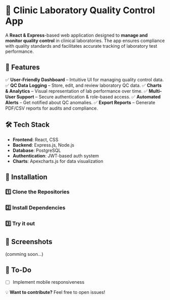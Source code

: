# 🏥 Clinic Laboratory Quality Control App

A **React & Express**-based web application designed to **manage and monitor quality control** in clinical laboratories. The app ensures compliance with quality standards and facilitates accurate tracking of laboratory test performance.

## 🌟 Features

✅ **User-Friendly Dashboard** – Intuitive UI for managing quality control data.
✅ **QC Data Logging** – Store, edit, and review laboratory QC data.
✅ **Charts & Analytics** – Visual representation of lab performance over time.
✅ **Multi-User Support** – Secure authentication & role-based access.
✅ **Automated Alerts** – Get notified about QC anomalies.
✅ **Export Reports** – Generate PDF/CSV reports for audits and compliance.

## 🛠️ Tech Stack

- **Frontend**: React, CSS
- **Backend**: Express.js, Node.js
- **Database**: PostgreSQL
- **Authentication**: JWT-based auth system
- **Charts**: Apexcharts.js for data visualization

## 🚀 Installation

### 1️⃣ Clone the Repositories
### 2️⃣ Install Dependencies
### 3️⃣ Try it out

## 📸 Screenshots

(comming soon...)

## 📌 To-Do
- [ ] Implement mobile responsiveness


💡 **Want to contribute?** Feel free to open issues!
